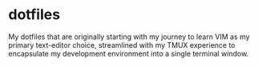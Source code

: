 # dotfiles
My dotfiles that are originally starting with my journey to learn VIM as my primary text-editor choice, streamlined with my TMUX experience to encapsulate my development environment into a single terminal window.

